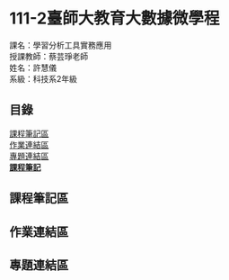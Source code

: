 # 111-2臺師大教育大數據微學程
課名：學習分析工具實務應用 <br/>
授課教師：蔡芸琤老師 <br/>
姓名：許慧儀 <br/>
系級：科技系2年級

## 目錄
[課程筆記區](https://github.com/Memory-HuiYi/LAT#%E8%AA%B2%E7%A8%8B%E7%AD%86%E8%A8%98%E5%8D%80)  
[作業連結區](https://github.com/Memory-HuiYi/LAT#%E4%BD%9C%E6%A5%AD%E9%80%A3%E7%B5%90%E5%8D%80)  
[專題連結區](https://github.com/Memory-HuiYi/LAT#%E5%B0%88%E9%A1%8C%E9%80%A3%E7%B5%90%E5%8D%80)  
<a href="https://github.com/Memory-HuiYi/LAT#%E5%B0%88%E9%A1%8C%E9%80%A3%E7%B5%90%E5%8D%80"><strong>課程筆記</strong></a>

## 課程筆記區
## 作業連結區
## 專題連結區

